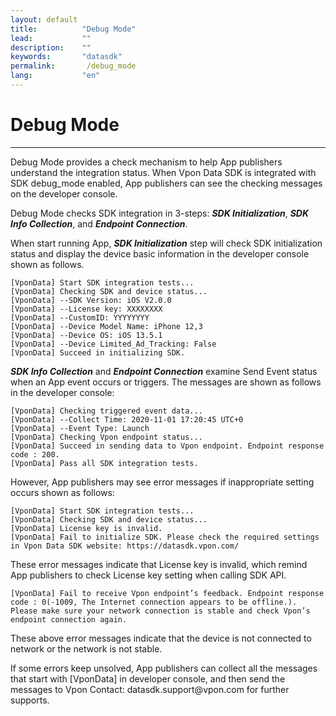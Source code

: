 ```yaml
---
layout: default
title:          "Debug Mode"
lead:           ""
description:    ""
keywords:       "datasdk"
permalink:       /debug_mode
lang:           "en"
---
```


# Debug Mode
---
Debug Mode provides a check mechanism to help App publishers understand the integration status. When Vpon Data SDK is integrated with SDK debug_mode enabled, App publishers can see the checking messages on the developer console.

Debug Mode checks SDK integration in 3-steps: ***SDK Initialization***, ***SDK Info Collection***, and ***Endpoint Connection***.

When start running App, ***SDK Initialization*** step will check SDK initialization status and display the device basic information in the developer console shown as follows.
```
[VponData] Start SDK integration tests...
[VponData] Checking SDK and device status...
[VponData] --SDK Version: iOS V2.0.0
[VponData] --License key: XXXXXXXX
[VponData] --CustomID: YYYYYYYY
[VponData] --Device Model Name: iPhone 12,3
[VponData] --Device OS: iOS 13.5.1
[VponData] --Device Limited_Ad_Tracking: False
[VponData] Succeed in initializing SDK. 
```

***SDK Info Collection*** and ***Endpoint Connection*** examine Send Event status when an App event occurs or triggers. The messages are shown as follows in the developer console:
```
[VponData] Checking triggered event data...
[VponData] --Collect Time: 2020-11-01 17:20:45 UTC+0
[VponData] --Event Type: Launch
[VponData] Checking Vpon endpoint status... 
[VponData] Succeed in sending data to Vpon endpoint. Endpoint response code : 200.
[VponData] Pass all SDK integration tests.
```
However, App publishers may see error messages if inappropriate setting occurs shown as follows:

```
[VponData] Start SDK integration tests...
[VponData] Checking SDK and device status...
[VponData] License key is invalid. 
[VponData] Fail to initialize SDK. Please check the required settings in Vpon Data SDK website: https://datasdk.vpon.com/
```
These error messages indicate that License key is invalid, which remind App publishers to check License key setting when calling SDK API.

```
[VponData] Fail to receive Vpon endpoint’s feedback. Endpoint response code : 0(-1009, The Internet connection appears to be offline.). Please make sure your network connection is stable and check Vpon’s endpoint connection again.
```
These above error messages indicate that the device is not connected to network or the network is not stable. 

If some errors keep unsolved, App publishers can collect all the messages that start with [VponData] in developer console, and then send the messages to Vpon Contact: datasdk.support<span>@vpon.com for further supports.
